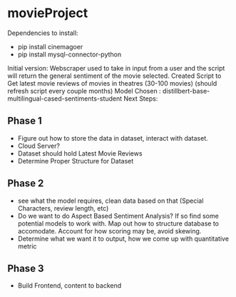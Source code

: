 # movieProject

Dependencies to install:
 - pip install cinemagoer
 - pip install mysql-connector-python

Initial version: Webscraper used to take in input from a user and the script will return the general sentiment of the movie selected.
Created Script to Get latest movie reviews of movies in theatres (30-100 movies) (should refresh script every couple months)
Model Chosen : distillbert-base-multilingual-cased-sentiments-student
Next Steps:

Phase 1
-------
 - Figure out how to store the data in dataset, interact with dataset.
 - Cloud Server? 
 - Dataset should hold Latest Movie Reviews
 - Determine Proper Structure for Dataset


 Phase 2
 -------
 - see what the model requires, clean data based on that (Special Characters, review length, etc)
 - Do we want to do Aspect Based Sentiment Analysis? If so find some potential models to work with. Map out how to structure database to accomodate. Account for how scoring may be, avoid skewing.  
 - Determine what we want it to output, how we come up with quantitative metric


Phase 3
-------
 - Build Frontend, content to backend  


